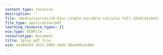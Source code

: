 ```yaml
---
content_type: resource
description: ''
file: /media/courses/18-01sc-single-variable-calculus-fall-2010/4a104169351539023e82b0ae60cac6be_5q_3FDOkVRQ.pdf
file_type: application/pdf
learning_resource_types: []
ocw_type: OCWFile
resourcetype: Document
title: 3play pdf file
uid: 4a104169-3515-3902-3e82-b0ae60cac6be
---
```

